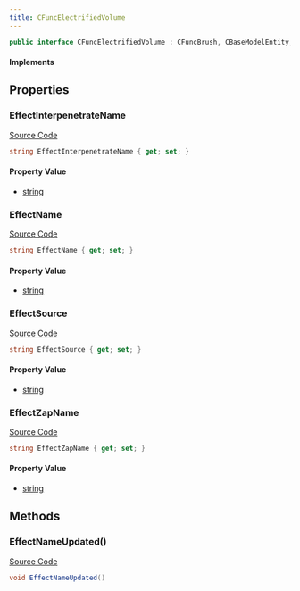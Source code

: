 ```yaml
---
title: CFuncElectrifiedVolume
---
```


```csharp
public interface CFuncElectrifiedVolume : CFuncBrush, CBaseModelEntity, CBaseEntity, CEntityInstance, ISchemaClass<CEntityInstance>, ISchemaClass<CBaseEntity>, ISchemaClass<CBaseModelEntity>, ISchemaClass<CFuncBrush>, ISchemaClass<CFuncElectrifiedVolume>, ISchemaField, ISchemaClass, INativeHandle
```

#### Implements

## Properties

### EffectInterpenetrateName

[Source Code](https://github.com/swiftly-solution/swiftlys2/blob/main/managed/src/SwiftlyS2.Generated/Schemas/Interfaces/CFuncElectrifiedVolume.cs#L19)

```csharp
string EffectInterpenetrateName { get; set; }
```

#### Property Value

- [string](https://learn.microsoft.com/dotnet/api/system.string)

### EffectName

[Source Code](https://github.com/swiftly-solution/swiftlys2/blob/main/managed/src/SwiftlyS2.Generated/Schemas/Interfaces/CFuncElectrifiedVolume.cs#L17)

```csharp
string EffectName { get; set; }
```

#### Property Value

- [string](https://learn.microsoft.com/dotnet/api/system.string)

### EffectSource

[Source Code](https://github.com/swiftly-solution/swiftlys2/blob/main/managed/src/SwiftlyS2.Generated/Schemas/Interfaces/CFuncElectrifiedVolume.cs#L23)

```csharp
string EffectSource { get; set; }
```

#### Property Value

- [string](https://learn.microsoft.com/dotnet/api/system.string)

### EffectZapName

[Source Code](https://github.com/swiftly-solution/swiftlys2/blob/main/managed/src/SwiftlyS2.Generated/Schemas/Interfaces/CFuncElectrifiedVolume.cs#L21)

```csharp
string EffectZapName { get; set; }
```

#### Property Value

- [string](https://learn.microsoft.com/dotnet/api/system.string)

## Methods

### EffectNameUpdated()

[Source Code](https://github.com/swiftly-solution/swiftlys2/blob/main/managed/src/SwiftlyS2.Generated/Schemas/Interfaces/CFuncElectrifiedVolume.cs#L25)

```csharp
void EffectNameUpdated()
```

